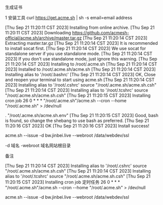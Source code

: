 生成证书

1 安装工具
curl https://get.acme.sh | sh -s email=email address

[Thu Sep 21 11:20:11 CST 2023] Installing from online archive.
[Thu Sep 21 11:20:11 CST 2023] Downloading https://github.com/acmesh-official/acme.sh/archive/master.tar.gz
[Thu Sep 21 11:20:14 CST 2023] Extracting master.tar.gz
[Thu Sep 21 11:20:14 CST 2023] It is recommended to install socat first.
[Thu Sep 21 11:20:14 CST 2023] We use socat for standalone server if you use standalone mode.
[Thu Sep 21 11:20:14 CST 2023] If you don't use standalone mode, just ignore this warning.
[Thu Sep 21 11:20:14 CST 2023] Installing to /root/.acme.sh
[Thu Sep 21 11:20:14 CST 2023] Installed to /root/.acme.sh/acme.sh
[Thu Sep 21 11:20:14 CST 2023] Installing alias to '/root/.bashrc'
[Thu Sep 21 11:20:14 CST 2023] OK, Close and reopen your terminal to start using acme.sh
[Thu Sep 21 11:20:14 CST 2023] Installing alias to '/root/.cshrc'
source "/root/.acme.sh/acme.sh.csh"
[Thu Sep 21 11:20:14 CST 2023] Installing alias to '/root/.tcshrc'
source "/root/.acme.sh/acme.sh.csh"
[Thu Sep 21 11:20:15 CST 2023] Installing cron job
26 0 * * * "/root/.acme.sh"/acme.sh --cron --home "/root/.acme.sh" > /dev/null

. "/root/.acme.sh/acme.sh.env"
[Thu Sep 21 11:20:15 CST 2023] Good, bash is found, so change the shebang to use bash as preferred.
[Thu Sep 21 11:20:16 CST 2023] OK
[Thu Sep 21 11:20:16 CST 2023] Install success!


acme.sh --issue -d bw.jinbei.live --webroot /data/webdev/ssl

-d 域名
-webroot 域名网站根目录


备注

[Thu Sep 21 11:20:14 CST 2023] Installing alias to '/root/.cshrc'
source "/root/.acme.sh/acme.sh.csh"
[Thu Sep 21 11:20:14 CST 2023] Installing alias to '/root/.tcshrc'
source "/root/.acme.sh/acme.sh.csh"
[Thu Sep 21 11:20:15 CST 2023] Installing cron job
定时任务
26 0 * * * "/root/.acme.sh"/acme.sh --cron --home "/root/.acme.sh" > /dev/null



acme.sh --issue -d bw.jinbei.live --webroot /data/webdev/ssl
